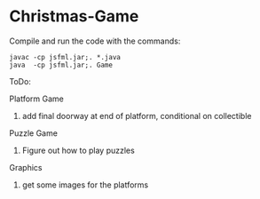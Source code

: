 # Christmas-Game

Compile and run the code with the commands:

	javac -cp jsfml.jar;. *.java
	java  -cp jsfml.jar;. Game

ToDo:

Platform Game
1. add final doorway at end of platform, conditional on collectible

Puzzle Game
1. Figure out how to play puzzles

Graphics
1. get some images for the platforms

